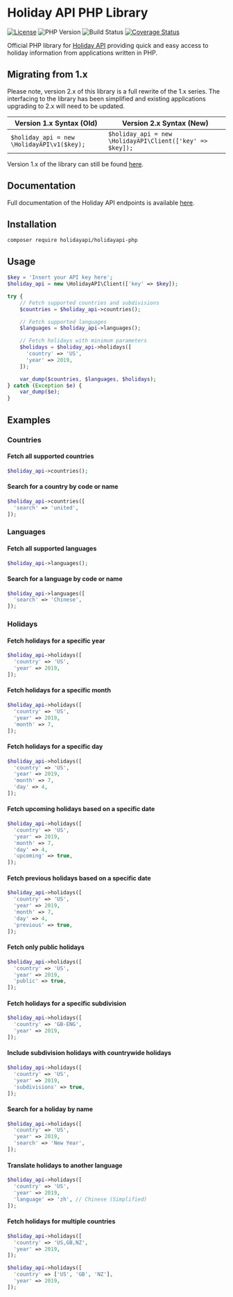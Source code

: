 # Holiday API PHP Library

[![License](https://img.shields.io/npm/l/holidayapi-php?style=for-the-badge)](https://github.com/holidayapi/holidayapi-php/blob/master/LICENSE)
![PHP Version](https://img.shields.io/packagist/php-v/holidayapi/holidayapi-php?style=for-the-badge)
![Build Status](https://img.shields.io/travis/holidayapi/holidayapi-php/master?style=for-the-badge)
[![Coverage Status](https://img.shields.io/coveralls/github/holidayapi/holidayapi-php/master?style=for-the-badge)](https://coveralls.io/github/holidayapi/holidayapi-php?branch=master)

Official PHP library for [Holiday API](https://holidayapi.com) providing quick
and easy access to holiday information from applications written in PHP.

## Migrating from 1.x

Please note, version 2.x of this library is a full rewrite of the 1.x series.
The interfacing to the library has been simplified and existing applications
upgrading to 2.x will need to be updated.

| Version 1.x Syntax (Old)                   | Version 2.x Syntax (New)                                  |
|--------------------------------------------|-----------------------------------------------------------|
| `$holiday_api = new \HolidayAPI\v1($key);` | `$holiday_api = new \HolidayAPI\Client(['key' => $key]);` |

Version 1.x of the library can still be found
[here](https://github.com/joshtronic/php-holidayapi).

## Documentation

Full documentation of the Holiday API endpoints is available
[here](https://holidayapi.com/docs).

## Installation

```shell
composer require holidayapi/holidayapi-php
```

## Usage

```php
$key = 'Insert your API key here';
$holiday_api = new \HolidayAPI\Client(['key' => $key]);

try {
    // Fetch supported countries and subdivisions
    $countries = $holiday_api->countries();

    // Fetch supported languages
    $languages = $holiday_api->languages();

    // Fetch holidays with minimum parameters
    $holidays = $holiday_api->holidays([
      'country' => 'US',
      'year' => 2019,
    ]);

    var_dump($countries, $languages, $holidays);
} catch (Exception $e) {
    var_dump($e);
}
```

## Examples

### Countries

#### Fetch all supported countries

```php
$holiday_api->countries();
```

#### Search for a country by code or name

```php
$holiday_api->countries([
  'search' => 'united',
]);
```

### Languages

#### Fetch all supported languages

```php
$holiday_api->languages();
```

#### Search for a language by code or name

```php
$holiday_api->languages([
  'search' => 'Chinese',
]);
```

### Holidays

#### Fetch holidays for a specific year

```php
$holiday_api->holidays([
  'country' => 'US',
  'year' => 2019,
]);
```

#### Fetch holidays for a specific month

```php
$holiday_api->holidays([
  'country' => 'US',
  'year' => 2019,
  'month' => 7,
]);
```

#### Fetch holidays for a specific day

```php
$holiday_api->holidays([
  'country' => 'US',
  'year' => 2019,
  'month' => 7,
  'day' => 4,
]);
```

#### Fetch upcoming holidays based on a specific date

```php
$holiday_api->holidays([
  'country' => 'US',
  'year' => 2019,
  'month' => 7,
  'day' => 4,
  'upcoming' => true,
]);
```

#### Fetch previous holidays based on a specific date

```php
$holiday_api->holidays([
  'country' => 'US',
  'year' => 2019,
  'month' => 7,
  'day' => 4,
  'previous' => true,
]);
```

#### Fetch only public holidays

```php
$holiday_api->holidays([
  'country' => 'US',
  'year' => 2019,
  'public' => true,
]);
```

#### Fetch holidays for a specific subdivision

```php
$holiday_api->holidays([
  'country' => 'GB-ENG',
  'year' => 2019,
]);
```

#### Include subdivision holidays with countrywide holidays

```php
$holiday_api->holidays([
  'country' => 'US',
  'year' => 2019,
  'subdivisions' => true,
]);
```

#### Search for a holiday by name

```php
$holiday_api->holidays([
  'country' => 'US',
  'year' => 2019,
  'search' => 'New Year',
]);
```

#### Translate holidays to another language

```php
$holiday_api->holidays([
  'country' => 'US',
  'year' => 2019,
  'language' => 'zh', // Chinese (Simplified)
]);
```

#### Fetch holidays for multiple countries

```php
$holiday_api->holidays([
  'country' => 'US,GB,NZ',
  'year' => 2019,
]);

$holiday_api->holidays([
  'country' => ['US', 'GB', 'NZ'],
  'year' => 2019,
]);
```
